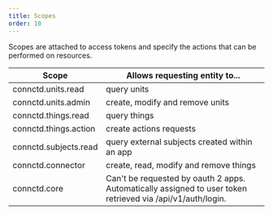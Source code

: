 ```yaml
---
title: Scopes
order: 10
---
```


Scopes are attached to access tokens and specify the actions that can be performed on resources.

Scope | Allows requesting entity to...
---------- | -------
connctd.units.read | query units
connctd.units.admin | create, modify and remove units
connctd.things.read | query things
connctd.things.action | create actions requests
connctd.subjects.read | query external subjects created within an app
connctd.connector | create, read, modify and remove things
connctd.core | Can't be requested by oauth 2 apps. Automatically assigned to user token retrieved via /api/v1/auth/login.
